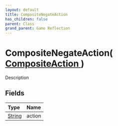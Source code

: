 ```yaml
---
layout: default
title: CompositeNegateAction
has_children: false
parent: Class
grand_parent: Game Reflection
---
```

# CompositeNegateAction( [ CompositeAction ](/docs/game-reflection/classes/composite_action) )
Description 

## Fields

| Type | Name |
|:-------------|:--------------|
| [String](/docs/game-reflection/components/string) | action |

